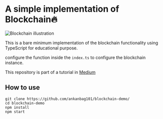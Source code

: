 # A simple implementation of Blockchain🔥

![Blockchain illustration](https://i.imgur.com/wVnx1Mq.png)

This is a bare minimum implementation of the blockchain functionality using TypeScript for educational purpose.

configure the function inside the `index.ts` to configure the blockchain instance.

This repository is part of a tutorial in [Medium]()

## How to use

```
git clone https://github.com/ankanbag101/blockchain-demo/
cd blockchain-demo
npm install
npm start
```
